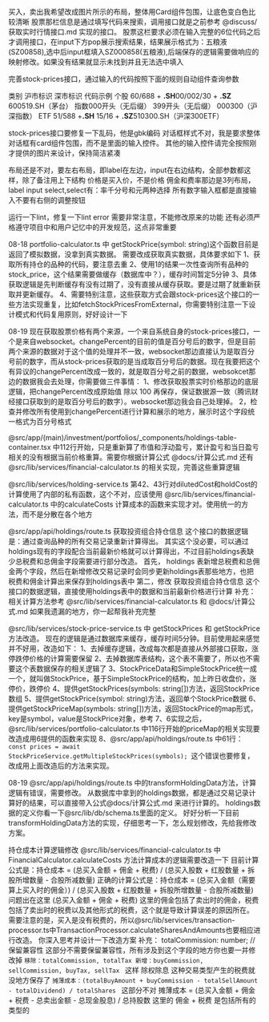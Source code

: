 买入，卖出我希望改成图片所示的布局，整体用Card组件包围，让底色变白色比较清晰
股票那栏信息是通过填写代码来搜索，调用接口就是之前参考 @discuss/获取实时行情接口.md 实现的接口。
股票这栏要求必须在输入完整的6位代码之后才调用接口，在input下方pop展示搜索结果，结果展示格式为：五粮液(SZ00858),选中后input框填入SZ000858(五粮液),后端保存的逻辑需要做响应的映射修改。如果没有结果就显示未找到并且无法选中填入

完善stock-prices接口，通过输入的代码按照下面的规则自动组件查询参数

类别​ ​沪市标识​ ​深市标识​ ​代码示例​
​个股​ 60/688 + ​**.SH**​ 00/002/30 + ​**.SZ**​ 600519.SH（茅台）
​指数​ 000开头（无后缀） 399开头（无后缀） 000300（沪深指数）
​ETF​ 51/588 + ​**.SH**​ 15/16 + ​**.SZ**​ 510300.SH（沪深300ETF）

stock-prices接口要修复一下乱码，他是gbk编码
对话框样式不对，我是要求整体对话框有card组件包围，而不是里面的输入控件。
其他的输入控件请完全按照刚才提供的图片来设计，保持简洁紧凑

布局还是不对，要左右布局，即label在左边，input在右边结构，全部参数都这样，除了备注用上下结构
价格是买入价，不是价格
佣金和费率那边是3列布局，label input select,select有：率千分号和元两种选择
所有数字输入框都是直接输入不要有右侧的调整按钮

运行一下lint，修复一下lint error
需要非常注意，不能修改原来的功能
还有必须严格遵守项目中和用户记忆中的开发规范，这点非常重要






08-18
portfolio-calculator.ts 中 getStockPrice(symbol: string)这个函数目前是返回了模拟数据，没拿到真实数据。
需要改成获取真实数据，具体要求如下
1、获取所有持仓的品种的代码，要注意去重
2、使用1的结果一次性查询所有品种的stock_price，这个结果需要做缓存（数据库中？），缓存时间暂定5分钟
3、具体获取逻辑是先判断缓存有没有过期了，没有直接从缓存获取。要是过期了就重新获取并更新缓存。
4、需要特别注意，这些获取方式会跟stock-prices这个接口的一些方法实现重复，比如fetchStockPricesFromExternal，你需要特别注意一下设计模式和代码复用原则，好好设计一下

08-19
现在获取股票价格有两个来源，一个来自系统自身的stock-prices接口，一个是来自websocket。changePercent的目前的值是百分号后的数字，但是目前两个来源的数据对于这个值的处理并不一致，websocket那边直接认为是取百分号前的数字，而从stock-prices获取的是当成取百分号后的数据。现在我要把这个有异议的changePercent改成一致的，就是取百分号之前的数据，websokcet那边的数据我会去处理，你需要做三件事情：
1、修改获取股票实时价格那边的底层逻辑，把changePercent改成原始值 除以 100 再保存，保证数据源一致（腾讯财经接口获取到的是取百分号后的数字）。websocket那边我会自己处理掉。
2，检查并修改所有使用到changePercent进行计算和展示的地方，展示时这个字段统一格式为百分号格式


@src/app/(main)/investment/portfolios/_components/holdings-table-container.tsx 中112行开始，只是重新算了市值和浮动盈亏，累计盈亏和当日盈亏相关的没有根据当前价格重算。需要你根据计算公式 @docs/计算公式.md 还有 @src/lib/services/financial-calculator.ts 的相关实现，完善这些重算逻辑

@src/lib/services/holding-service.ts 第42、43行对dilutedCost和holdCost的计算使用了内部的私有函数，这个不对，应该使用 @src/lib/services/financial-calculator.ts 中的calculateCosts 计算成本的函数来实现才对。使用统一的方法，而不是分散在各个地方


@src/app/api/holdings/route.ts 获取投资组合持仓信息 这个接口的数据逻辑是：通过查询品种的所有交易记录重新计算得出。
其实这个没必要，可以通过holdings现有的字段配合当前最新价格就可以计算得出，不过目前holdings表缺少总税费和总佣金字段需要进行部分改造。
首先， holdings 表新增总税费和总佣金两个字段，然后在新增修改交易记录时会同步更新holdings表那些地方，也把税费和佣金计算出来保存到holdings表中
第二，修改 获取投资组合持仓信息 这个接口的数据逻辑，直接使用holdings表中的数据和当前最新价格进行计算
补充：相关计算方法参考 @src/lib/services/financial-calculator.ts 和 @docs/计算公式.md 如果我遗漏的地方，你一起帮我补充完整



@src/lib/services/stock-price-service.ts 中 getStockPrices 和 getStockPrice方法改造。
现在的逻辑是通过数据库来缓存，缓存时间5分钟。目前使用起来感觉并不好用，改造如下：
1、去掉缓存逻辑，改成每次都是直接从外部接口获取，涨停跌停价格的计算需要保留
2、去掉数据库表结构，这个表不需要了，所以也不需要这个表数据保存的相关逻辑了
3、StockPriceData和SimpleStockPrice统一成一个，就叫做StockPrice，基于SimpleStockPrice的结构，加上昨日收盘价，涨停价，跌停价
4、提供getStockPrices(symbols: string[])方法，返回StockPrice数组
5、提供getStockPrice(symbol: string)方法，返回单个StockPrice数据
6、提供getStockPriceMap(symbols: string[])方法，返回StockPrice的map形式，key是symbol，value是StockPrice对象，参考
7、6实现之后，@src/lib/services/portfolio-calculator.ts 中116行开始的priceMap的相关实现要改造成用6提供的函数来实现
8、@src/app/api/holdings/route.ts 中61行：```const prices = await StockPriceService.getMultipleStockPrices(symbols); ```这个错误也要修复，改成用上面改造后的方法来实现。



08-19
@src/app/api/holdings/route.ts 中的transformHoldingData方法，计算逻辑有错误，需要修改。
从数据库中拿到的holdings数据，都是通过交易记录计算好的结果，可以直接带入公式@docs/计算公式.md 来进行计算的。
holdings数据的定义你看一下@src/lib/db/schema.ts里面的定义。
好好分析一下目前transformHoldingData方法的实现，仔细思考一下，怎么规划修改，先给我修改方案。

持仓成本计算逻辑修改
@src/lib/services/financial-calculator.ts 中 FinancialCalculator.calculateCosts 方法计算成本的逻辑需要改造一下
目前计算公式是：持仓成本 = (总买入金额 + 佣金 + 税费) / (总买入股数 + 红股数量 + 拆股所增数量 - 合股所减数量)
正确的计算公式是：持仓成本 = (总买入金额（需要算上买入时的佣金）) / (总买入股数 + 红股数量 + 拆股所增数量 - 合股所减数量)
问题出在这里 (总买入金额 + 佣金 + 税费) 这里的佣金包括了卖出时的佣金，税费包括了卖出时的税费以及其他形式的税费，这个就是导致计算误差的原因所在。
需要注意的是，买入是没有税费的，所以@src/lib/services/transaction-processor.ts中TransactionProcessor.calculateSharesAndAmounts也要相应进行改造。
你深入思考并设计一下改造方案
补充：
totalCommission: number; // 保留兼容性 这部分不需要保留兼容性，所有涉及到这个字段的地方你也要一并修改掉
```移除：totalCommission, totalTax 新增：buyCommission, sellCommission, buyTax, sellTax ``` 这样 除权除息 这种交易类型产生的税费就没地方保存了
```摊薄成本：(totalBuyAmount + buyCommission - totalSellAmount - totalDividend) / totalShares ``` 这部分不对 摊薄成本 = (总买入金额 + 佣金 + 税费 - 总卖出金额 - 总现金股息) / 总持股数 这里的 佣金 + 税费 是包括所有的类型的